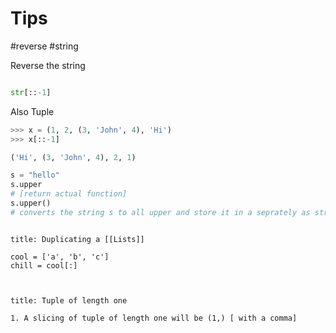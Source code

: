# Tips 


#reverse #string 

Reverse the string 
``` py

str[::-1]

```


Also Tuple
```py
>>> x = (1, 2, (3, 'John', 4), 'Hi')
>>> x[::-1]

('Hi', (3, 'John', 4), 2, 1)

```


```py
s = "hello"
s.upper 
# [return actual function]
s.upper()
# converts the string s to all upper and store it in a seprately as strings are immutable objects


```

```ad-tip

title: Duplicating a [[Lists]]

cool = ['a', 'b', 'c']
chill = cool[:]



```

```ad-tip
title: Tuple of length one

1. A slicing of tuple of length one will be (1,) [ with a comma]

```

